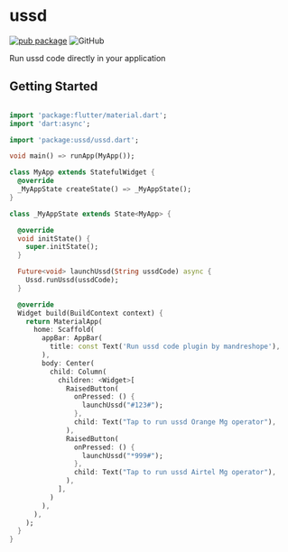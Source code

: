 # ussd
[![pub package](https://img.shields.io/pub/v/wave.svg?style=flat-square)](https://pub.dev/packages/ussd) ![GitHub](https://img.shields.io/github/license/mashape/apistatus.svg?longCache=true&style=flat-square)

Run ussd code directly in your application

## Getting Started

``` Dart

import 'package:flutter/material.dart';
import 'dart:async';

import 'package:ussd/ussd.dart';

void main() => runApp(MyApp());

class MyApp extends StatefulWidget {
  @override
  _MyAppState createState() => _MyAppState();
}

class _MyAppState extends State<MyApp> {

  @override
  void initState() {
    super.initState();
  }

  Future<void> launchUssd(String ussdCode) async {
    Ussd.runUssd(ussdCode);
  }

  @override
  Widget build(BuildContext context) {
    return MaterialApp(
      home: Scaffold(
        appBar: AppBar(
          title: const Text('Run ussd code plugin by mandreshope'),
        ),
        body: Center(
          child: Column(
            children: <Widget>[
              RaisedButton(
                onPressed: () {
                  launchUssd("#123#");
                }, 
                child: Text("Tap to run ussd Orange Mg operator"),
              ),
              RaisedButton(
                onPressed: () {
                  launchUssd("*999#");
                }, 
                child: Text("Tap to run ussd Airtel Mg operator"),
              ),
            ],
          )
        ),
      ),
    );
  }
}

```

